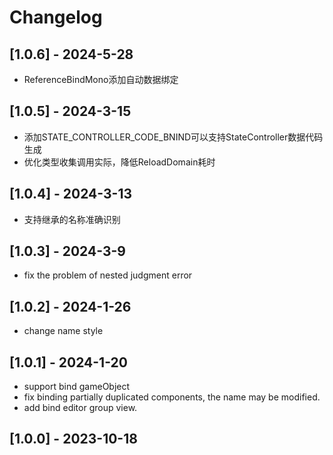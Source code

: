 # Changelog

## [1.0.6] - 2024-5-28
- ReferenceBindMono添加自动数据绑定

## [1.0.5] - 2024-3-15
- 添加STATE_CONTROLLER_CODE_BNIND可以支持StateController数据代码生成
- 优化类型收集调用实际，降低ReloadDomain耗时

## [1.0.4] - 2024-3-13
- 支持继承的名称准确识别

## [1.0.3] - 2024-3-9
- fix the problem of nested judgment error

## [1.0.2] - 2024-1-26
- change name style

## [1.0.1] - 2024-1-20
- support bind gameObject
- fix binding partially duplicated components, the name may be modified.
- add bind editor group view.

## [1.0.0] - 2023-10-18
